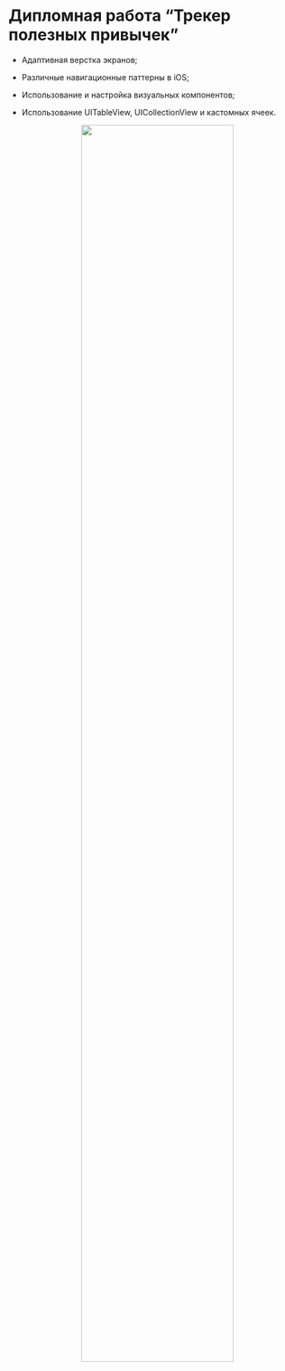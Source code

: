 # Дипломная работа “Трекер полезных привычек”


- Адаптивная верстка экранов;

- Различные навигационные паттерны в iOS;

- Использование и настройка визуальных компонентов;

- Использование UITableView, UICollectionView и кастомных ячеек.

  <p align="center" width="100%">
    <img width="75%" src="https://raw.githubusercontent.com/netology-code/iosui-diplom/main/Assets/promo.png"> 
  </p>
